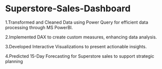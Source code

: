 # Superstore-Sales-Dashboard
1.Transformed and Cleaned Data using Power Query for efficient data processing through MS PowerBI.

2.Implemented DAX to create custom measures, enhancing data analysis.

3.Developed Interactive Visualizations to present actionable insights.

4.Predicted 15-Day Forecasting for Superstore sales to support strategic planning
